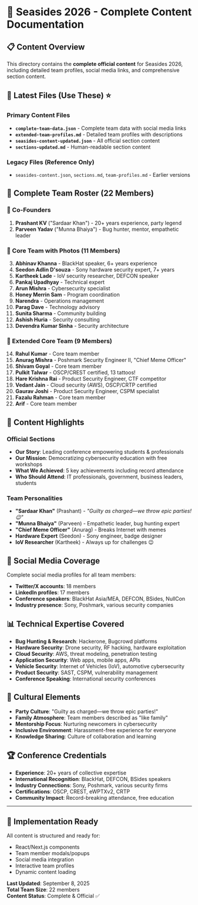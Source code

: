 # 🌊 Seasides 2026 - Complete Content Documentation

## 📋 Content Overview

This directory contains the **complete official content** for Seasides 2026, including detailed team profiles, social media links, and comprehensive section content.

## 📁 Latest Files (Use These) ⭐

### Primary Content Files
- **`complete-team-data.json`** - Complete team data with social media links
- **`extended-team-profiles.md`** - Detailed team profiles with descriptions  
- **`seasides-content-updated.json`** - All official section content
- **`sections-updated.md`** - Human-readable section content

### Legacy Files (Reference Only)
- `seasides-content.json`, `sections.md`, `team-profiles.md` - Earlier versions

## 👥 Complete Team Roster (22 Members)

### 🌟 Co-Founders
1. **Prashant KV** ("Sardaar Khan") - 20+ years experience, party legend
2. **Parveen Yadav** ("Munna Bhaiya") - Bug hunter, mentor, empathetic leader

### 🎯 Core Team with Photos (11 Members)
3. **Abhinav Khanna** - BlackHat speaker, 6+ years experience
4. **Seedon Adlin D'souza** - Sony hardware security expert, 7+ years
5. **Kartheek Lade** - IoV security researcher, DEFCON speaker
6. **Pankaj Upadhyay** - Technical expert
7. **Arun Mishra** - Cybersecurity specialist
8. **Honey Merrin Sam** - Program coordination
9. **Narendra** - Operations management
10. **Parag Dave** - Technology advisory
11. **Sunita Sharma** - Community building
12. **Ashish Huria** - Security consulting
13. **Devendra Kumar Sinha** - Security architecture

### 🚀 Extended Core Team (9 Members)
14. **Rahul Kumar** - Core team member
15. **Anurag Mishra** - Poshmark Security Engineer II, "Chief Meme Officer"
16. **Shivam Goyal** - Core team member
17. **Pulkit Talwar** - OSCP/CREST certified, 13 tattoos!
18. **Hare Krishna Rai** - Product Security Engineer, CTF competitor
19. **Vedant Jain** - Cloud security (AWS), OSCP/CRTP certified
20. **Gaurav Joshi** - Product Security Engineer, CSPM specialist
21. **Fazalu Rahman** - Core team member
22. **Arif** - Core team member

## 🎨 Content Highlights

### Official Sections
- **Our Story**: Leading conference empowering students & professionals
- **Our Mission**: Democratizing cybersecurity education with free workshops
- **What We Achieved**: 5 key achievements including record attendance
- **Who Should Attend**: IT professionals, government, business leaders, students

### Team Personalities
- **"Sardaar Khan"** (Prashant) - *"Guilty as charged—we throw epic parties! 😉"*
- **"Munna Bhaiya"** (Parveen) - Empathetic leader, bug hunting expert
- **"Chief Meme Officer"** (Anurag) - Breaks Internet with memes
- **Hardware Expert** (Seedon) - Sony engineer, badge designer
- **IoV Researcher** (Kartheek) - Always up for challenges 😉

## 🔗 Social Media Coverage

Complete social media profiles for all team members:
- **Twitter/X accounts**: 18 members
- **LinkedIn profiles**: 17 members  
- **Conference speakers**: BlackHat Asia/MEA, DEFCON, BSides, NullCon
- **Industry presence**: Sony, Poshmark, various security companies

## 📊 Technical Expertise Covered

- **Bug Hunting & Research**: Hackerone, Bugcrowd platforms
- **Hardware Security**: Drone security, RF hacking, hardware exploitation  
- **Cloud Security**: AWS, threat modeling, penetration testing
- **Application Security**: Web apps, mobile apps, APIs
- **Vehicle Security**: Internet of Vehicles (IoV), automotive cybersecurity
- **Product Security**: SAST, CSPM, vulnerability management
- **Conference Speaking**: International security conferences

## 🎉 Cultural Elements

- **Party Culture**: "Guilty as charged—we throw epic parties!"
- **Family Atmosphere**: Team members described as "like family"
- **Mentorship Focus**: Nurturing newcomers in cybersecurity
- **Inclusive Environment**: Harassment-free experience for everyone
- **Knowledge Sharing**: Culture of collaboration and learning

## 🏆 Conference Credentials

- **Experience**: 20+ years of collective expertise
- **International Recognition**: BlackHat, DEFCON, BSides speakers
- **Industry Connections**: Sony, Poshmark, various security firms
- **Certifications**: OSCP, CREST, eWPTXv2, CRTP
- **Community Impact**: Record-breaking attendance, free education

---

## 🚀 Implementation Ready

All content is structured and ready for:
- React/Next.js components
- Team member modals/popups
- Social media integration  
- Interactive team profiles
- Dynamic content loading

**Last Updated**: September 8, 2025  
**Total Team Size**: 22 members  
**Content Status**: Complete & Official ✅